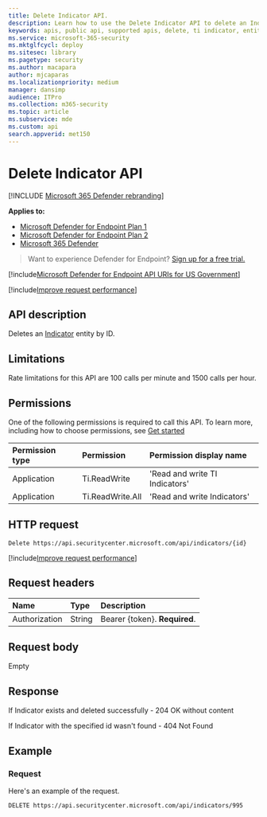```yaml
---
title: Delete Indicator API.
description: Learn how to use the Delete Indicator API to delete an Indicator entity by ID in Microsoft Defender for Endpoint.
keywords: apis, public api, supported apis, delete, ti indicator, entity, id
ms.service: microsoft-365-security
ms.mktglfcycl: deploy
ms.sitesec: library
ms.pagetype: security
ms.author: macapara
author: mjcaparas
ms.localizationpriority: medium
manager: dansimp
audience: ITPro
ms.collection: m365-security
ms.topic: article
ms.subservice: mde
ms.custom: api
search.appverid: met150
---
```


# Delete Indicator API

[!INCLUDE [Microsoft 365 Defender rebranding](../../includes/microsoft-defender.md)]

**Applies to:**
- [Microsoft Defender for Endpoint Plan 1](https://go.microsoft.com/fwlink/p/?linkid=2154037)
- [Microsoft Defender for Endpoint Plan 2](https://go.microsoft.com/fwlink/p/?linkid=2154037)
- [Microsoft 365 Defender](https://go.microsoft.com/fwlink/?linkid=2118804)

> Want to experience Defender for Endpoint? [Sign up for a free trial.](https://signup.microsoft.com/create-account/signup?products=7f379fee-c4f9-4278-b0a1-e4c8c2fcdf7e&ru=https://aka.ms/MDEp2OpenTrial?ocid=docs-wdatp-exposedapis-abovefoldlink)

[!include[Microsoft Defender for Endpoint API URIs for US Government](../../includes/microsoft-defender-api-usgov.md)]

[!include[Improve request performance](../../includes/improve-request-performance.md)]


## API description

Deletes an [Indicator](ti-indicator.md) entity by ID.

## Limitations

Rate limitations for this API are 100 calls per minute and 1500 calls per hour.

## Permissions

One of the following permissions is required to call this API. To learn more, including how to choose permissions, see [Get started](apis-intro.md)

Permission type | Permission | Permission display name
:---|:---|:---
Application | Ti.ReadWrite | 'Read and write TI Indicators'
Application | Ti.ReadWrite.All | 'Read and write Indicators'

## HTTP request

```http
Delete https://api.securitycenter.microsoft.com/api/indicators/{id}
```

[!include[Improve request performance](../../includes/improve-request-performance.md)]

## Request headers

Name|Type|Description
:---|:---|:---
Authorization | String | Bearer {token}. **Required**.

## Request body

Empty

## Response

If Indicator exists and deleted successfully - 204 OK without content

If Indicator with the specified id wasn't found - 404 Not Found

## Example

### Request

Here's an example of the request.

```http
DELETE https://api.securitycenter.microsoft.com/api/indicators/995
```
